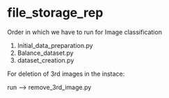 # file_storage_rep

Order in which we have to run for Image classification

1. Initial_data_preparation.py
2. Balance_dataset.py
3. dataset_creation.py

For deletion of 3rd images in the instace:

run --> remove_3rd_image.py